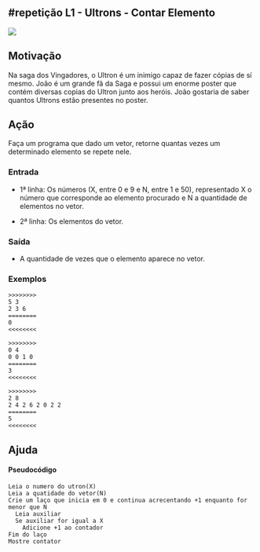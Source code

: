 ## #repetição L1 - Ultrons - Contar Elemento


![](__capa.jpg)

## Motivação

Na saga dos Vingadores, o Ultron é um inimigo capaz de fazer cópias de sí mesmo. João é um grande fã da Saga e possui um enorme poster que contém diversas copias do Ultron junto aos heróis. João gostaria de saber quantos Ultrons estão presentes no poster.

## Ação

Faça um programa que dado um vetor, retorne quantas vezes um determinado elemento se repete nele.

### Entrada

* 1ª linha: Os números (X, entre 0 e 9 e N, entre 1 e 50), representado X o número que corresponde ao elemento procurado e N a quantidade de elementos no vetor.

* 2ª linha: Os elementos do vetor.

### Saída

* A quantidade de vezes que o elemento aparece no vetor.

### Exemplos

```
>>>>>>>>
5 3
2 3 6
========
0
<<<<<<<<

>>>>>>>>
0 4
0 0 1 0
========
3
<<<<<<<<

>>>>>>>>
2 8
2 4 2 6 2 0 2 2
========
5
<<<<<<<<
```
## Ajuda
#### Pseudocódigo
```
Leia o numero do utron(X)
Leia a quatidade do vetor(N)
Crie um laço que inicia em 0 e continua acrecentando +1 enquanto for menor que N
  Leia auxiliar
  Se auxiliar for igual a X
    Adicione +1 ao contador
Fim do laço
Mostre contator
```


